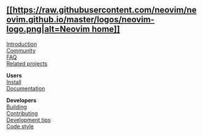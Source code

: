 [[[https://raw.githubusercontent.com/neovim/neovim.github.io/master/logos/neovim-logo.png|alt=Neovim home]]](Home)
--
[Introduction](Introduction)   
[Community](http://neovim.io/community/)  
[FAQ](FAQ)  
[Related projects](Related-projects)

**Users**  
[Install](Installing-Neovim)  
[Documentation](http://neovim.io/doc/)

**Developers**  
[Building](Building-Neovim)  
[Contributing](https://github.com/neovim/neovim/blob/master/CONTRIBUTING.md)  
[Development tips](Development-tips)  
[Code style](https://neovim.io/develop/style-guide.xml)  